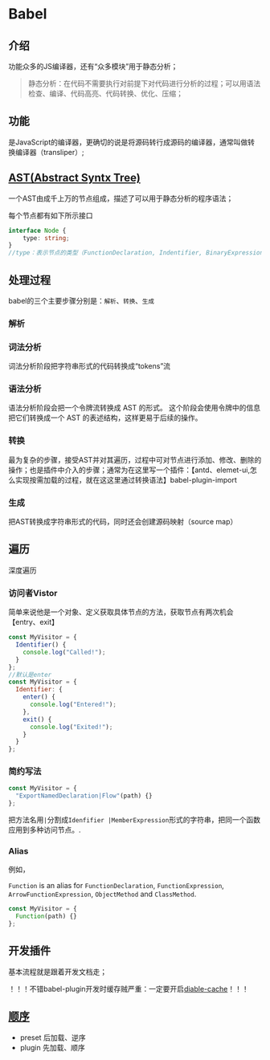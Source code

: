# Babel

## 介绍

功能众多的JS编译器，还有“众多模块”用于静态分析；

> 静态分析：在代码不需要执行对前提下对代码进行分析的过程；可以用语法检查、编译、代码高亮、代码转换、优化、压缩；

## 功能

是JavaScript的编译器，更确切的说是将源码转行成源码的编译器，通常叫做转换编译器（transliper）;

## [AST(Abstract Syntx Tree)](https://github.com/jamiebuilds/babel-handbook/blob/master/translations/zh-Hans/plugin-handbook.md#%E6%8A%BD%E8%B1%A1%E8%AF%AD%E6%B3%95%E6%A0%91asts)

一个AST由成千上万的节点组成，描述了可以用于静态分析的程序语法；

每个节点都有如下所示接口

```typescript
interface Node {
	type: string;
}
//type：表示节点的类型（FunctionDeclaration, Indentifier, BinaryExpression）,没几点都定义了一些属性用来进一步描述该节点；
```

## 处理过程

babel的三个主要步骤分别是：`解析`、`转换`、`生成`

### 解析

### 词法分析

词法分析阶段把字符串形式的代码转换成“tokens”流

### 语法分析

语法分析阶段会把一个令牌流转换成 AST 的形式。 这个阶段会使用令牌中的信息把它们转换成一个 AST 的表述结构，这样更易于后续的操作。

### 转换

最为复杂的步骤，接受AST并对其遍历，过程中可对节点进行添加、修改、删除的操作；也是插件中介入的步骤；通常为在这里写一个插件：【antd、elemet-ui,怎么实现按需加载的过程，就在这这里通过转换语法】babel-plugin-import

### 生成

把AST转换成字符串形式的代码，同时还会创建源码映射（source map）

## 遍历

深度遍历

### 访问者Vistor

简单来说他是一个对象、定义获取具体节点的方法，获取节点有两次机会【entry、exit】

```javascript
const MyVisitor = {
  Identifier() {
    console.log("Called!");
  }
};
//默认是enter
const MyVisitor = {
  Identifier: {
    enter() {
      console.log("Entered!");
    },
    exit() {
      console.log("Exited!");
    }
  }
};
```

### 简约写法

```javascript
const MyVisitor = {
  "ExportNamedDeclaration|Flow"(path) {}
};
```

把方法名用`|`分割成`Idenfifier |MemberExpression`形式的字符串，把同一个函数应用到多种访问节点。.

### Alias

例如，

`Function` is an alias for `FunctionDeclaration`, `FunctionExpression`, `ArrowFunctionExpression`, `ObjectMethod` and `ClassMethod`.

```javascript
const MyVisitor = {
  Function(path) {}
};
```

## 开发插件

基本流程就是跟着开发文档走；

！！！不错babel-plugin开发时缓存贼严重：一定要开启[diable-cache](https://babeljs.io/docs/en/babel-register#babel_disable_cache)！！！

## [顺序](https://www.babeljs.cn/docs/plugins#%E6%8F%92%E4%BB%B6%E9%A1%BA%E5%BA%8F)

- preset 后加载、逆序　
- plugin 先加载、顺序

